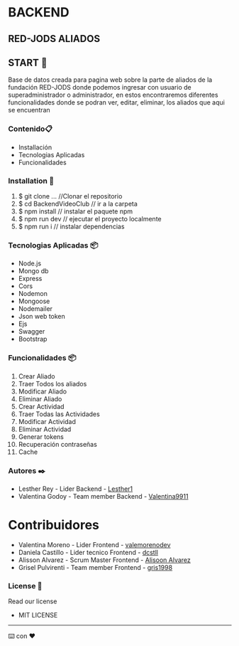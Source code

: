 # BACKEND 
## RED-JODS ALIADOS
 
 
## START 🚀 

Base de datos creada para pagina web sobre la parte de aliados de la fundación RED-JODS donde podemos ingresar con usuario de superadministrador o administrador, en estos encontraremos diferentes funcionalidades
donde se podran ver, editar, eliminar, los aliados que aqui se encuentran 

### Contenido📋 
* Installación
* Tecnologias Aplicadas
* Funcionalidades

 
### Installation 🔧 
1. $ git clone ... //Clonar el repositorio
2. $ cd BackendVideoClub   // ir a la carpeta
3. $ npm install       // instalar el paquete npm
4. $ npm run dev // ejecutar el proyecto localmente
5. $ npm run i // instalar dependencias


### Tecnologias Aplicadas 📦

* Node.js
* Mongo db
* Express
* Cors
* Nodemon
* Mongoose
* Nodemailer
* Json web token
* Ejs
* Swagger
* Bootstrap

### Funcionalidades 📦 
 
1. Crear Aliado
2. Traer Todos los aliados
3. Modificar Aliado
4. Eliminar Aliado
5. Crear Actividad
6. Traer Todas las Actividades
7. Modificar Actividad
8. Eliminar Actividad
9. Generar tokens
10. Recuperación contraseñas
11. Cache


### Autores ✒️ 
* Lesther Rey - Lider Backend - [Lesther1](https://github.com/Lesther1)
*  Valentina Godoy - Team member Backend - [Valentina9911](https://github.com/Valentina9911)

 # Contribuidores
 
 *  Valentina Moreno - Lider Frontend - [valemorenodev](https://github.com/valemorenodev)
 *  Daniela Castillo - Lider tecnico Frontend - [dcstll](https://github.com/dcstll)
 *  Alisson Alvarez - Scrum Master Frontend - [Alisoon Alvarez](https://github.com/AlissonAlvarez)
 *  Grisel Pulvirenti - Team member Frontend - [gris1998](https://github.com/gris1998)
 
 
### License 📄 
Read our license 
 
- MIT LICENSE 
 
 
 
--- 
⌨️ con ❤️
